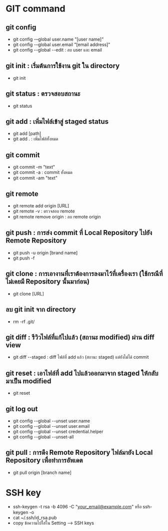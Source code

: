 # GIT command
## git config
- git config -–global user.name "[user name]"
- git config -–global user.email "[email address]" 
- git config --global --edit : ลบ user และ email
## git init : เริ่มต้นการใช้งาน git ใน directory
- git init
## git status : ตรวจสอบสถานะ
- git status
## git add : เพิ่มไฟล์เข้าสู่ staged status
- git add [path]
- git add . : เพิ่มไฟล์ทั้งหมด
## git commit 
- git commit -m "text"
- git commit -a : commit ทั้งหมด
- git commit -am "text"
## git remote
- git remote add origin [URL]
- git remote -v : ตรวจสอบ remote
- git remote remove origin : ลบ remote origin
## git push : การส่ง commit ที่ Local Repository ไปยัง Remote Repository
- git push -u origin [brand name]
- git push -f


## git clone : การเอางานที่เราต้องการลงมาไว้ที่เครื่องเรา (ใช้กรณีที่ไม่เคยมี Repository นั้นมาก่อน)
- git clone [URL]
## ลบ git init จาก directory
- rm -rf .git/
## git diff : รีวิวไฟล์ที่แก้ไปแล้ว (สถานะ modified) ผ่าน diff view
- git diff --staged :  diff ไฟล์ที่ add แล้ว (สถานะ staged) แต่ยังไม่ได้ commit
## git reset : เอาไฟล์ที่ add ไปแล้วออกมาจาก staged ให้กลับมาเป็น modified
- git reset
## git log out 
- git config --global --unset user.name
- git config --global --unset user.email
- git config --global --unset credential.helper
- git config --global --unset-all 
## git pull : การดึง Remote Repository ไฟล์มายัง Local Repository เพื่อทำการอัพเดต 
- git pull origin [branch name]
# SSH key 
- ssh-keygen -t rsa -b 4096 -C "your_email@example.com" หรือ  ssh-keygen -o
- cat ~/.ssh/id_rsa.pub 
- copy ข้อความไปใส่ใน Setting --> SSH keys
